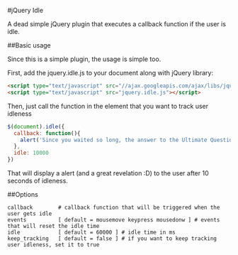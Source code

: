 #jQuery Idle

A dead simple jQuery plugin that executes a callback function if the user is idle.


##Basic usage

Since this is a simple plugin, the usage is simple too.

First, add the jquery.idle.js to your document along with jQuery library:

```html
<script type="text/javascript" src="//ajax.googleapis.com/ajax/libs/jquery/1.7.2/jquery.min.js"></script>
<script type="text/javascript" src="jquery.idle.js"></script>
```

Then, just call the function in the element that you want to track user idleness

```js
$(document).idle({
  callback: function(){
    alert('Since you waited so long, the answer to the Ultimate Question of Life, the Universe, and Everything is 42');
  },
  idle: 10000
})
```

That will display a alert (and a great revelation :D) to the user after 10 seconds of idleness.

##Options

```
callback        # callback function that will be triggered when the user gets idle
events          [ default = mousemove keypress mousedonw ] # events that will reset the idle time
idle            [ default = 60000 ] # idle time in ms
keep_tracking   [ default = false ] # if you want to keep tracking user idleness, set it to true
```